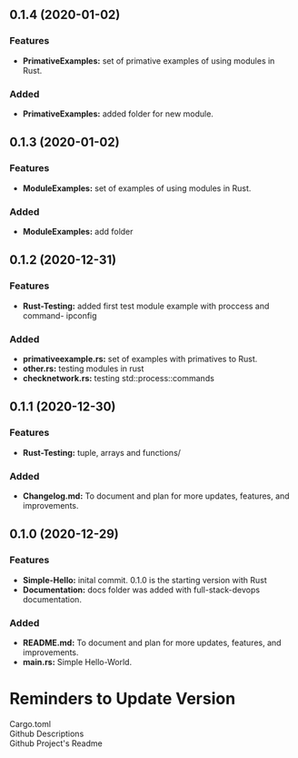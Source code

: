
<a name="0.1.4"></a>

## 0.1.4 (2020-01-02)
### Features
* **PrimativeExamples:** set of primative examples of using modules in Rust. 

### Added
* **PrimativeExamples:** added folder for new module.



<a name="0.1.3"></a>

## 0.1.3 (2020-01-02)
### Features
* **ModuleExamples:** set of examples of using modules in Rust. 

### Added
* **ModuleExamples:** add folder




<a name="0.1.2"></a>

## 0.1.2 (2020-12-31)
### Features
* **Rust-Testing:** added first test module example with proccess and command- ipconfig 

### Added
* **primativeexample.rs:** set of examples with primatives to Rust. 
* **other.rs:** testing modules in rust
* **checknetwork.rs:** testing std::process::commands

<a name="0.1.1"></a>

## 0.1.1 (2020-12-30)
### Features
* **Rust-Testing:** tuple, arrays and functions/ 

### Added
* **Changelog.md:** To document and plan for more updates, features, and improvements.



<a name="0.1.0"></a>

## 0.1.0 (2020-12-29) 

### Features
* **Simple-Hello:** inital commit. 0.1.0 is the starting version with Rust
* **Documentation:** docs folder was added with full-stack-devops documentation.

### Added
* **README.md:** To document and plan for more updates, features, and improvements.
* **main.rs:** Simple Hello-World.

# Reminders to Update Version
Cargo.toml  
Github Descriptions  
Github Project's Readme  

 









